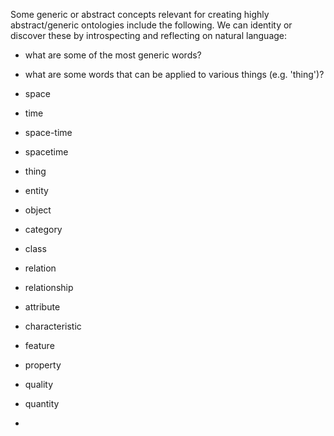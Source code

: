 Some generic or abstract concepts relevant for creating highly abstract/generic ontologies include the following.
We can identity or discover these by introspecting and reflecting on natural language: 
* what are some of the most generic words?
* what are some words that can be applied to various things (e.g. 'thing')? 

* space
* time
* space-time
* spacetime
* thing
* entity
* object
* category
* class
* relation
* relationship
* attribute
* characteristic
* feature
* property
* quality
* quantity
* 
